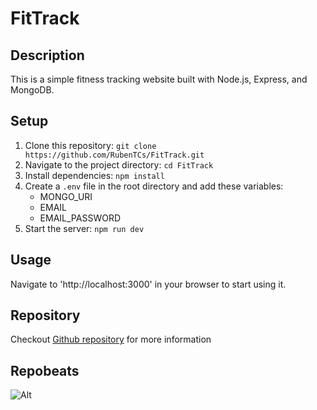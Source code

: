 # FitTrack

## Description
This is a simple fitness tracking website built with Node.js, Express, and MongoDB.

## Setup
1. Clone this repository: `git clone https://github.com/RubenTCs/FitTrack.git`
2. Navigate to the project directory: `cd FitTrack`
3. Install dependencies: `npm install`
4. Create a `.env` file in the root directory and add these variables:
    - MONGO_URI
    - EMAIL
    - EMAIL_PASSWORD
5. Start the server: `npm run dev`

## Usage

Navigate to 'http://localhost:3000' in your browser to start using it.

## Repository

Checkout [Github repository](https://github.com/RubenTCs/FitTrack) for more information

## Repobeats

![Alt](https://repobeats.axiom.co/api/embed/1e591537b4d5fe4c8a65089874a531573ccfaeeb.svg "Repobeats analytics image")
